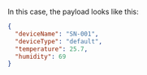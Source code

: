 In this case, the payload looks like this:

```json
{
  "deviceName": "SN-001",
  "deviceType": "default",
  "temperature": 25.7,
  "humidity": 69
}
```